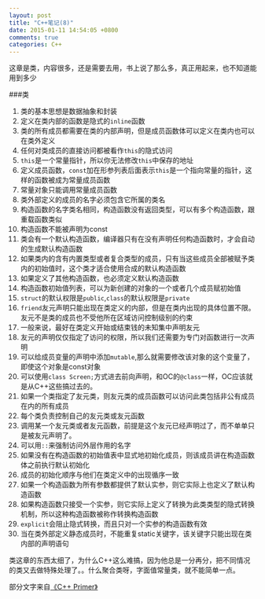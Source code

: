 ```yaml
---
layout: post
title: "C++笔记(8)"
date: 2015-01-11 14:54:05 +0800
comments: true
categories: C++
---
```

这章是类，内容很多，还是需要去用，书上说了那么多，真正用起来，也不知道能用到多少
<!-- more -->
###类
1. 类的基本思想是数据抽象和封装
2. 定义在类内部的函数是隐式的`inline`函数
3. 类的所有成员都需要在类的内部声明，但是成员函数体可以定义在类内也可以在类外定义
4. 任何对类成员的直接访问都被看作`this`的隐式访问
5. `this`是一个常量指针，所以你无法修改`this`中保存的地址
6. 定义成员函数，`const`加在形参列表后面表示`this`是一个指向常量的指针，这样的函数被成为常量成员函数
7. 常量对象只能调用常量成员函数
8. 类外部定义的成员的名字必须包含它所属的类名
9. 构造函数的名字类名相同，构造函数没有返回类型，可以有多个构造函数，跟重载函数类似
10. 构造函数不能被声明为const
11. 类会有一个默认构造函数，编译器只有在没有声明任何构造函数时，才会自动的生成默认构造函数
12. 如果类内的含有内置类型或者复合类型的成员，只有当这些成员全部被赋予类内的初始值时，这个类才适合使用合成的默认构造函数
13. 如果定义了其他构造函数，也必须定义默认构造函数
14. 构造函数初始值列表，可以为新创建的对象的一个或者几个成员赋初始值
15. `struct`的默认权限是`public`,`class`的默认权限是`private`
16. `friend`友元声明只能出现在类定义的内部，但是在类内出现的具体位置不限。友元不是类的成员也不受他所在区域访问控制级别的约束
17. 一般来说，最好在类定义开始或结束钱的未知集中声明友元
18. 友元的声明仅仅指定了访问的权限，所以我们还需要为专门对函数进行一次声明
19. 可以给成员变量的声明中添加`mutable`,那么就需要修改该对象的这个变量了，即使这个对象是const对象
20. 可以使用`class Screen;`方式进去前向声明，和OC的`@class`一样，OC应该就是从C++这些搞过去的。
21. 如果一个类指定了友元类，则友元类的成员函数可以访问此类包括非公有成员在内的所有成员
22. 每个类负责控制自己的友元类或友元函数
23. 调用某一个友元类或者友元函数，前提是这个友元已经声明过了，而不单单只是被友元声明了。
24. 可以用`::`来强制访问外层作用的名字
25. 如果没有在构造函数的初始值表中显式地初始化成员，则该成员讲在构造函数体之前执行默认初始化
26. 成员的初始化顺序与他们在类定义中的出现循序一致
27. 如果一个构造函数为所有参数都提供了默认实参，则它实际上也定义了默认构造函数
28. 如果构造函数只接受一个实参，则它实际上定义了转换为此类类型的隐式转换机制，所以这种构造函数被称作转换构造函数
29. `explicit`会阻止隐式转换，而且只对一个实参的构造函数有效
30. 当在类外部定义静态成员时，不能重复static关键字，该关键字只能出现在类内部的声明语句

类这章的东西太细了，为什么C++这么难搞，因为他总是一分再分，把不同情况的类又去做特殊处理了。。什么聚合类呀，字面值常量类，就不能简单一点。

部分文字来自[《C++ Primer》](http://www.amazon.cn/gp/product/B00ESUIL0O/ref=as_li_tf_tl?ie=UTF8&camp=536&creative=3200&creativeASIN=B00ESUIL0O&linkCode=as2&tag=robinwu-23)